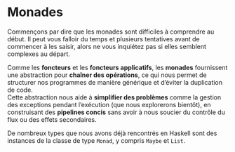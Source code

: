 # **Monades**  
Commençons par dire que les monades sont difficiles à comprendre au début. Il peut vous falloir du temps et plusieurs tentatives avant de commencer à les saisir, alors ne vous inquiétez pas si elles semblent complexes au départ.  

Comme les **foncteurs** et les **foncteurs applicatifs**, les **monades** fournissent une abstraction pour **chaîner des opérations**, ce qui nous permet de structurer nos programmes de manière générique et d’éviter la duplication de code.  
Cette abstraction nous aide à **simplifier des problèmes** comme la gestion des exceptions pendant l’exécution (que nous explorerons bientôt), en construisant des **pipelines concis** sans avoir à nous soucier du contrôle du flux ou des effets secondaires.  

De nombreux types que nous avons déjà rencontrés en Haskell sont des instances de la classe de type ```Monad```, y compris ```Maybe``` et ```List```.

